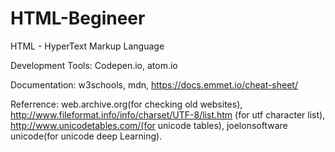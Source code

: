# HTML-Begineer

HTML - HyperText Markup Language

Development Tools: Codepen.io, atom.io

Documentation: w3schools, mdn, https://docs.emmet.io/cheat-sheet/

Referrence: 
web.archive.org(for checking old websites), 
http://www.fileformat.info/info/charset/UTF-8/list.htm (for utf character list), 
http://www.unicodetables.com/(for unicode tables), 
joelonsoftware unicode(for unicode deep Learning).

<!--<h1>Hello World</h1> where it consists of starttag, content and closetag.-->

<!--<br> - self closing tag -->

<!--<hr size="3"> where it consists of HTML element and HTML attribute-->
